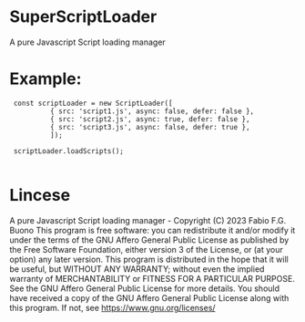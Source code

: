 # SuperScriptLoader
A pure Javascript Script loading manager

# Example:

```
 const scriptLoader = new ScriptLoader([
          { src: 'script1.js', async: false, defer: false },
          { src: 'script2.js', async: true, defer: false },
          { src: 'script3.js', async: false, defer: true },
          ]);
          
 scriptLoader.loadScripts();
  
```



# Lincese

A pure Javascript Script loading manager - Copyright (C) 2023 Fabio F.G. Buono
This program is free software: you can redistribute it and/or modify it under the terms of the GNU Affero General Public License 
as published by the Free Software Foundation, either version 3 of the License, or (at your option) any later version.
This program is distributed in the hope that it will be useful, but WITHOUT ANY WARRANTY; without even the implied warranty of 
MERCHANTABILITY or FITNESS FOR A PARTICULAR PURPOSE. See the GNU Affero General Public License for more details.
You should have received a copy of the GNU Affero General Public License along with this program. If not, see https://www.gnu.org/licenses/

